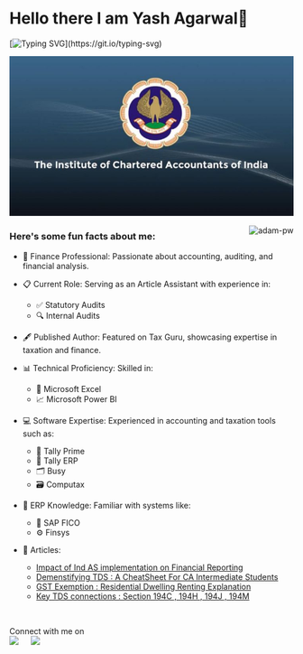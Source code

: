 # Hello there I am Yash Agarwal👋

[![Typing SVG](https://readme-typing-svg.herokuapp.com?font=Architects+Daughter&color=7AF79A&size=30&lines=Hey!+It's+Yash!;I'm+a+CA+Aspirant...;I'm+also+a+Finance+Enthusiast...)](https://git.io/typing-svg)

![](https://github.com/Yash0741177/Yash0741177/blob/main/icai.jpg)



<p><img align="right" src="https://github.com/Adam-pw/Adam-pw/blob/main/animation_500_kxa883sd.gif" alt="adam-pw" /></p>

<h3> Here's some fun facts about me: </h3>

- 💼 Finance Professional: Passionate about accounting, auditing, and financial analysis.
- 📋 Current Role: Serving as an Article Assistant with experience in:<br>
    - ✅ Statutory Audits
    - 🔍 Internal Audits

- 🖋 Published Author: Featured on Tax Guru, showcasing expertise in taxation and finance.
- 📊 Technical Proficiency: Skilled in:<br>
    - 🧮 Microsoft Excel
    - 📈 Microsoft Power BI

- 💻 Software Expertise: Experienced in accounting and taxation tools such as:<br>
   - 📂 Tally Prime
   - 📂 Tally ERP
   - 🗂 Busy
   - 🗃 Computax

- 🔗 ERP Knowledge: Familiar with systems like:<br>
    - 🔧 SAP FICO
    - ⚙ Finsys


-  📰 Articles: <br>
	-	[Impact of Ind AS implementation on Financial Reporting ](https://taxguru.in/chartered-accountant/impact-ind-implementation-financial-reporting.html) 
	- [Demenstifying TDS : A CheatSheet For CA Intermediate Students](https://taxguru.in/income-tax/demystifying-tds-cheatsheet-ca-intermediate-students.html)
   	-  [GST Exemption : Residential Dwelling Renting Explanation](https://taxguru.in/goods-and-service-tax/gst-exemption-residential-dwelling-renting-explained.html)
   	-   [Key TDS connections : Section 194C , 194H , 194J , 194M   ](https://taxguru.in/income-tax/tds-connections-sections-194c-194h-194j-and-194m.html)
       




<br>


<p>Connect with me on
<br>	
<a target="_blank" href="https://www.linkedin.com/in/yashagrwl/"><img src="https://img.shields.io/badge/-LinkedIn-0077B5?style=for-the-badge&logo=Linkedin&logoColor=white"></img></a>
&emsp;
<a target="_blank" href="mailto:yashjsm1234@gmail.com"
><img src="https://img.shields.io/badge/-Gmail-D14836?style=for-the-badge&logo=Gmail&logoColor=white"></img></a>


